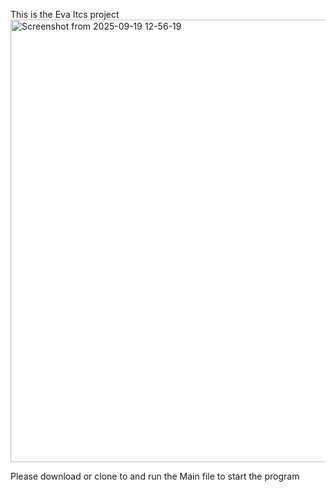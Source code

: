 This is the Eva Itcs project 
<img width="1550" height="708" alt="Screenshot from 2025-09-19 12-56-19" src="https://github.com/user-attachments/assets/6a3534da-231e-4935-8686-37c288d04d99" />

Please download or clone to and run the Main file to start the program
